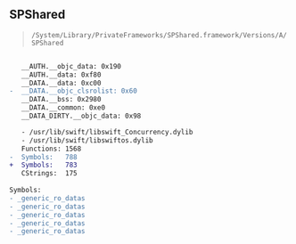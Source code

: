 ## SPShared

> `/System/Library/PrivateFrameworks/SPShared.framework/Versions/A/SPShared`

```diff

   __AUTH.__objc_data: 0x190
   __AUTH.__data: 0xf80
   __DATA.__data: 0xc00
-  __DATA.__objc_clsrolist: 0x60
   __DATA.__bss: 0x2980
   __DATA.__common: 0xe0
   __DATA_DIRTY.__objc_data: 0x98

   - /usr/lib/swift/libswift_Concurrency.dylib
   - /usr/lib/swift/libswiftos.dylib
   Functions: 1568
-  Symbols:   788
+  Symbols:   783
   CStrings:  175
 
Symbols:
- _generic_ro_datas
- _generic_ro_datas
- _generic_ro_datas
- _generic_ro_datas
- _generic_ro_datas

```
